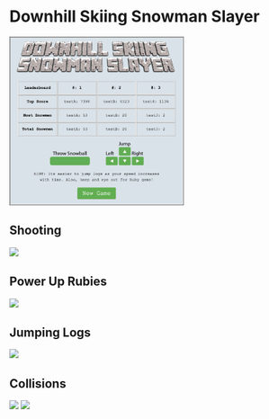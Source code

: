 # Downhill Skiing Snowman Slayer
<img src="./public/images/DS3-start-menu.png" height="300px">

## Shooting
<img src="https://media.giphy.com/media/3ohjV8QrNJBZVbT39K/giphy.gif" height="500px">

## Power Up Rubies
<img src="https://media.giphy.com/media/xUNd9YQVCp0pSvKG9G/giphy.gif" height="500px">

## Jumping Logs
<img src="https://media.giphy.com/media/xUNda2sblYL2B6QZsA/giphy.gif" height="500px">

## Collisions
<img src="https://media.giphy.com/media/3ohjVa2alnFIZEqODS/giphy.gif" height="500px">

<img src="https://media.giphy.com/media/xUNd9TH4DjYe9zDgic/giphy.gif" height="500px">
